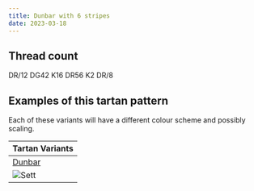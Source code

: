 ```yaml
---
title: Dunbar with 6 stripes
date: 2023-03-18
---
```



## Thread count
DR/12 DG42 K16 DR56 K2 DR/8

## Examples of this tartan pattern
Each of these variants will have a different colour scheme and possibly scaling.

| Tartan Variants |
|---------|
| [Dunbar](/variants/dr/12/dg42/k16/dr56/k2/dr/8-dg11450d-draa0000-k000000/)|
|![Sett](/variants/dr/12/dg42/k16/dr56/k2/dr/8-dg11450d-draa0000-k000000/sett.png)|
